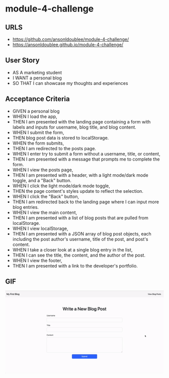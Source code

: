 # module-4-challenge

## URLS
* https://github.com/ansonldoublee/module-4-challenge/
* https://ansonldoublee.github.io/module-4-challenge/

## User Story
* AS A marketing student
* I WANT a personal blog
* SO THAT I can showcase my thoughts and experiences

## Acceptance Criteria
* GIVEN a personal blog
* WHEN I load the app,
* THEN I am presented with the landing page containing a form with labels and inputs for username, blog title, and blog content.
* WHEN I submit the form,
* THEN blog post data is stored to localStorage.
* WHEN the form submits,
* THEN I am redirected to the posts page.
* WHEN I enter try to submit a form without a username, title, or content,
* THEN I am presented with a message that prompts me to complete the form.
* WHEN I view the posts page,
* THEN I am presented with a header, with a light mode/dark mode toggle, and a "Back" button.
* WHEN I click the light mode/dark mode toggle,
* THEN the page content's styles update to reflect the selection.
* WHEN I click the "Back" button,
* THEN I am redirected back to the landing page where I can input more blog entries.
* WHEN I view the main content,
* THEN I am presented with a list of blog posts that are pulled from localStorage.
* WHEN I view localStorage,
* THEN I am presented with a JSON array of blog post objects, each including the post author's username, title of the post, and post's content.
* WHEN I take a closer look at a single blog entry in the list,
* THEN I can see the title, the content, and the author of the post.
* WHEN I view the footer,
* THEN I am presented with a link to the developer's portfolio.

## GIF
<img src="./assets/demo.gif">